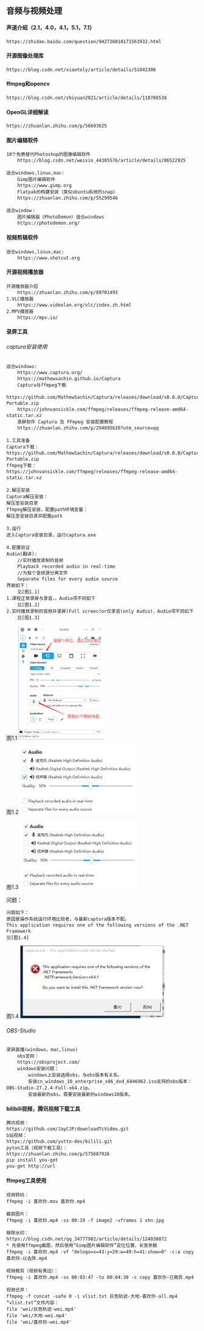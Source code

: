 ## 音频与视频处理

#### 声道介绍（2.1，4.0，4.1，5.1，7.1）
```
https://zhidao.baidu.com/question/942726010171563932.html
```

#### 开源图像处理库
```
https://blog.csdn.net/xiaotoly/article/details/51042308
```

#### ffmpeg和opencv
```
https://blog.csdn.net/zhiyuan2021/article/details/118708538
```

#### OpenGL详细解读
```
https://zhuanlan.zhihu.com/p/56693625
```

#### 图片编辑软件
```
18个免费替代Photoshop的图像编辑软件
    https://blog.csdn.net/weixin_44305576/article/details/86522925

适合windows,linux,mac:
    Gimp图片编辑软件
    https://www.gimp.org
    Flatpak的构建安装（类似ubuntu系统的snap）
    https://zhuanlan.zhihu.com/p/55299546

适合window：
    图片编辑器（PhotoDemon）适合windows
    https://photodemon.org/
```

#### 视频剪辑软件

```
适合windows,linux,mac:
	https://www.shotcut.org
```

#### 开源视频播放器

```
开源播放器介绍
	https://zhuanlan.zhihu.com/p/89701493
1.VLC播放器
	https://www.videolan.org/vlc/index.zh.html
2.MPV播放器
	https://mpv.io/
```

#### 录屏工具

###### captura安装使用

```
适合windows:
    https://www.captura.org/
    https://mathewsachin.github.io/Captura
    Captura与ffmpeg下载
    https://github.com/MathewSachin/Captura/releases/download/v8.0.0/Captura-Portable.zip
    https://johnvansickle.com/ffmpeg/releases/ffmpeg-release-amd64-static.tar.xz
    录屏软件 Captura 及 FFmpeg 安装配置教程
    https://zhuanlan.zhihu.com/p/294895620?utm_source=qq

1.工具准备
Captura下载：
https://github.com/MathewSachin/Captura/releases/download/v8.0.0/Captura-Portable.zip
ffmpeg下载：
https://johnvansickle.com/ffmpeg/releases/ffmpeg-release-amd64-static.tar.xz

2.解压安装
Captura解压安装：
解压至安装目录
ffmpeg解压安装，配置path环境变量：
解压至安装目录并配置path

3.运行
进入Captura安装目录，运行captura.exe

4.配置验证
Audio(翻译):
	//实时播放录制的音频
	Playback recorded audio in real-time	
	//为每个音频源分离文件
	Separate files for every audio source
界面如下：
	见[图1.1]
1.课程正常录屏与录音，，Audio项不同如下
	见[图1.2]
2.实时播放录制的音频并录屏(Full screec)or仅录音(only Audio)，Audio项不同如下
	见[图1.3]
```

图1.1
<img src="img/captura1.png" style="zoom: 50%;" />

图1.2
<img src="img/captura2.png" style="zoom: 80%;" />

图1.3
<img src="img/captura3.png" style="zoom: 80%;" />

问题：

```
问题如下：
原因是操作系统运行环境比较老，与最新captura版本不配。
This application requires one of the following versions of the .NET Framework
见[图1.4]
```
图1.4
<img src="img/captura4.png" style="zoom: 80%;" />

###### OBS-Studio

```
录屏直播(windows，mac,linux)
    obs官网：
    https://obsproject.com/
    windows安装问题：
    	windows上安装选择obs，与obs版本有关系。
    	安装cn_windows_10_enterprise_x86_dvd_6846962.iso支持的obs版本：OBS-Studio-27.2.4-Full-x64.zip。
    	安装最新的obs，需要安装最新的windows10版本。
```
#### bilibili视频，腾讯视频下载工具
```
腾讯视频：
https://github.com/JayCJP/downloadTcVideo.git
b站视频：
https://github.com/yutto-dev/bilili.git
pyton工具（视频下载工具）：
https://zhuanlan.zhihu.com/p/575687926
pip install you-get 
you-get http://url
```
#### ffmpeg工具使用
```
视频转码：
ffmpeg -i 喜欢你.mov 喜欢你.mp4

截取图片：
ffmpeg -i 喜欢你.mp4 -ss 00:19 -f image2 -vframes 1 xhn.jpg

移除水印：
https://blog.csdn.net/qq_34777982/article/details/124038072
* 先使用ffmpeg截图，然后使用“Gimp图片编辑软件”定位位置，长宽参数
ffmpeg -i 喜欢你.mp4 -vf "delogo=x=43:y=29:w=49:h=41:show=0" -c:a copy 喜欢你-以去除.mp4

视频裁剪（视频有黑边）：
ffmpeg -i 喜欢你.mp4 -ss 00:03:47 -to 00:04:30 -c copy 喜欢你-已裁剪.mp4

视频合并：
ffmpeg -f concat -safe 0 -i vlist.txt 灰色轨迹-大地-喜欢你-all.mp4
“vlist.txt”文件内容：
file 'wei/灰色轨迹-wei.mp4'
file 'wei/大地-wei.mp4'
file 'wei/喜欢你-wei.mp4'
```